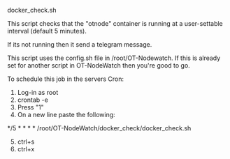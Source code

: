docker_check.sh

This script checks that the "otnode" container is running at a user-settable interval (default 5 minutes).

If its not running then it send a telegram message.

This script uses the config.sh file in /root/OT-Nodewatch. If this is already set for another script in
OT-NodeWatch then you're good to go.

To schedule this job in the servers Cron:

1. Log-in as root
2. crontab -e
3. Press "1"
4. On a new line paste the following:

*/5 * * * * /root/OT-NodeWatch/docker_check/docker_check.sh

5. ctrl+s
6. ctrl+x
